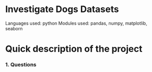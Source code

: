 # Investigate Dogs Datasets
Languages used: python
Modules used: pandas, numpy, matplotlib, seaborn

# Quick description of the project
### 1. Questions


